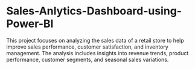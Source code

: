 # Sales-Anlytics-Dashboard-using-Power-BI
 This project focuses on analyzing the sales data of a retail store to help improve sales performance, customer satisfaction, and inventory management. The analysis includes insights into revenue trends, product performance, customer segments, and seasonal sales variations.
